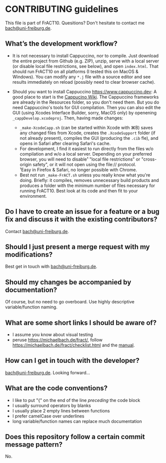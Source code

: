 # CONTRIBUTING guidelines

This file is part of FrACT10. Quesitions? Don't hesitate to contact me <bach@uni-freiburg.de>.


## What’s the development workflow?

- It is not necessary to install Cappuccino, nor to compile. Just download the entire project from Github (e.g. ZIP), unzip, serve with a local server (or disable local file restrictions, see below), and open `index.html`. That should run FrACT10 on all platforms (I tested this on MacOS & Windows). You can modify any `*.j` file with a source editor and see results immediately on reload (possibly need to clear browser cache).

- Should you want to install Cappuccino <https://www.cappuccino.dev>: A good place to start is the [Cappucino Wiki](https://github.com/cappuccino/cappuccino/wiki). The Cappuccino frameworks are already in the Resources folder, so you don't need them. But you do need Cappuccino's tools for GUI compilation. Then you can also edit the GUI (using Xcodes Interface Builder, sorry, MacOS only) by openening `_cappDevelop.xcodeproj`. Then, having made changes:
  - `_make-XcodeCapp.sh` (can be started within Xcode with ⌘B) saves any changed files from Xcode, creates the `.XcodeSupport` folder (if not already present), compiles the GUI (producing the `.cib` fle), and opens in Safari after clearing Safari's cache.
  - For development, I find it easiest to run directly from the files w/o compilation and w/o a local server. Depending on your preferred browser, you will need to disable¹ "local file restrictions" or "cross-origin safety", or it will not open using the file:// protocol.<br>
¹Easy in Firefox & Safari, no longer possible with Chrome.
  - Best not run `_make-FrACT.sh` unless you really know what you're doing. Briefly: it compiles, removes unnecessary build products and produces a folder with the minimum number of files necessary for running FrACT10. Best look at its code and then fit to your environment.



## Do I have to create an issue for a feature or a bug fix and discuss it with the existing contributors?

Contact <bach@uni-freiburg.de>.


## Should I just present a merge request with my modifications?

Best get in touch with <bach@uni-freiburg.de>.


## Should my changes be accompanied by documentation?

Of course, but no need to go overboard. Use highly descriptive variable/function naming.


## What are some short links I should be aware of?

- I assume you know about visual testing
- peruse <https://michaelbach.de/fract/>, follow <https://michaelbach.de/fract/checklist.html> and the [manual](https://michaelbach.de/fract/manual.html).


## How can I get in touch with the developer?

<bach@uni-freiburg.de>. Looking forward…


## What are the code conventions?

- I like to put "{" on the end of the line _preceding_ the code block
- I usually surround operators by blanks
- I usually place 2 empty lines between functions
- I prefer camelCase over underlines
- long variable/function names can replace much documentation


## Does this repository follow a certain commit message pattern?

No.
